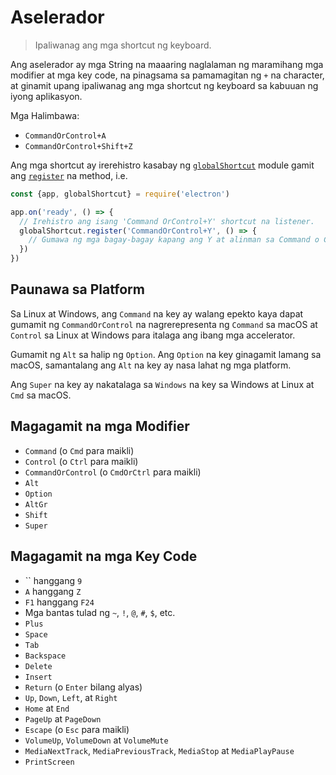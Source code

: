 # Aselerador

> Ipaliwanag ang mga shortcut ng keyboard.

Ang aselerador ay mga String na maaaring naglalaman ng maramihang mga modifier at mga key code, na pinagsama sa pamamagitan ng `+` na character, at ginamit upang ipaliwanag ang mga shortcut ng keyboard sa kabuuan ng iyong aplikasyon.

Mga Halimbawa:

* `CommandOrControl+A`
* `CommandOrControl+Shift+Z`

Ang mga shortcut ay irerehistro kasabay ng [`globalShortcut`](global-shortcut.md) module gamit ang [`register`](global-shortcut.md#globalshortcutregisteraccelerator-callback) na method, i.e.

```javascript
const {app, globalShortcut} = require('electron')

app.on('ready', () => {
  // Irehistro ang isang 'Command OrControl+Y' shortcut na listener.
  globalShortcut.register('CommandOrControl+Y', () => {
    // Gumawa ng mga bagay-bagay kapang ang Y at alinman sa Command o Control ang pinindot.
  })
})
```

## Paunawa sa Platform

Sa Linux at Windows, ang `Command` na key ay walang epekto kaya dapat gumamit ng `CommandOrControl` na nagrerepresenta ng `Command` sa macOS at `Control` sa Linux at Windows para italaga ang ibang mga accelerator.

Gumamit ng `Alt` sa halip ng `Option`. Ang `Option` na key ginagamit lamang sa macOS, samantalang ang `Alt` na key ay nasa lahat ng mga platform.

Ang `Super` na key ay nakatalaga sa `Windows` na key sa Windows at Linux at `Cmd` sa macOS.

## Magagamit na mga Modifier

* `Command` (o `Cmd` para maikli)
* `Control` (o `Ctrl` para maikli)
* `CommandOrControl` (o `CmdOrCtrl` para maikli)
* `Alt`
* `Option`
* `AltGr`
* `Shift`
* `Super`

## Magagamit na mga Key Code

* `` hanggang `9`
* `A` hanggang `Z`
* `F1` hanggang `F24`
* Mga bantas tulad ng `~`, `!`, `@`, `#`, `$`, etc.
* `Plus`
* `Space`
* `Tab`
* `Backspace`
* `Delete`
* `Insert`
* `Return` (o `Enter` bilang alyas)
* `Up`, `Down`, `Left`, at `Right`
* `Home` at `End`
* `PageUp` at `PageDown`
* `Escape` (o `Esc` para maikli)
* `VolumeUp`, `VolumeDown` at `VolumeMute`
* `MediaNextTrack`, `MediaPreviousTrack`, `MediaStop` at `MediaPlayPause`
* `PrintScreen`
